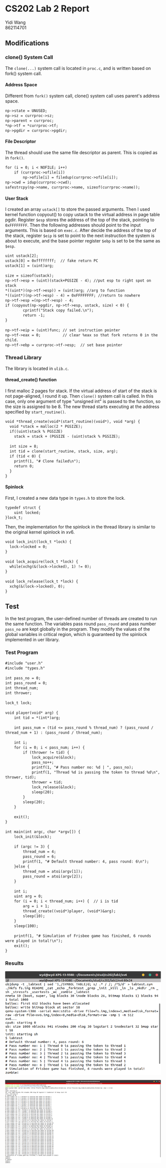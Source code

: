 # CS202 Lab 2 Report
Yidi Wang </br>
862114701

## Modifications
### clone() System Call
The ```clone(...)``` system call is located in ```proc.c```, and is written based on fork() system call.

#### Address Space
Different from ```fork()``` system call, clone() system call uses parent's address space.
```
np->state = UNUSED;
np->sz = currproc->sz;
np->parent = currproc;
*np->tf = *currproc->tf;
np->pgdir = currproc->pgdir;
```

#### File Descriptor
The thread should use the same file descriptor as parent. This is copied as in ```fork()```.
```
for (i = 0; i < NOFILE; i++)
    if (currproc->ofile[i])
        np->ofile[i] = filedup(currproc->ofile[i]);
np->cwd = idup(currproc->cwd);
safestrcpy(np->name, currproc->name, sizeof(currproc->name));
```

#### User Stack
I created an array ```ustack[]``` to store the passed arguments. Then I used kernel function copyout() to copy ustack to the virtual address in page table pgdir. Register ```$esp``` stores the address of the top of the stack, pointing to ```0xFFFFFFFF```. Then the following addresses should point to the input arguments. This is based on ```exec.c```.
After decide the address of the top of the stack, register ```$eip``` is set to point to the next instruction the system is about to execute, and the base pointer register ```$ebp``` is set to be the same as ```$esp```.
```
uint ustack[2];
ustack[0] = 0xffffffff;  // fake return PC
ustack[1] = (uint)arg;

size = sizeof(ustack);
np->tf->esp = (uint)(stack+PGSIZE - 4); //put esp to right spot on stack
*((uint*)(np->tf->esp)) = (uint)arg; //arg to function
*((uint*)(np->tf->esp) - 4) = 0xFFFFFFFF; //return to nowhere
np->tf->esp =(np->tf->esp) - 4;
if (copyout(np->pgdir, np->tf->esp, ustack, size) < 0) {
        cprintf("Stack copy failed.\n");
        return -1;
}

np->tf->eip = (uint)func; // set instruction pointer
np->tf->eax = 0;          // clear %eax so that fork returns 0 in the child.
np->tf->ebp = currproc->tf->esp;  // set base pointer
```

### Thread Library
The library is located in ```ulib.c```.
#### thread_create() function
I first malloc 2 pages for stack. If the virtual address of start of the stack is not page-aligned, I round it up. Then ```clone()``` system call is called. In this case, only one argument of type "unsigned int" is passed to the function, so the size is assigned to be 8. The new thread starts executing at the address specified by ```start_routine()```.
```
void *thread_create(void*(start_routine)(void*), void *arg) {
  void *stack = malloc(2 * PGSIZE);
  if((uint)stack % PGSIZE)
    stack = stack + (PGSIZE - (uint)stack % PGSIZE);

  int size = 8;
  int tid = clone(start_routine, stack, size, arg);
  if (tid < 0) {
    printf(1, "# Clone failed\n");
    return 0;
  }
}
```

#### Spinlock
First, I created a new data type in ```types.h``` to store the lock.
```
typedef struct {
    uint locked;
}lock_t;
```

Then, the implementation for the spinlock in the thread library is similar to the original kernel spinlock in xv6.
```
void lock_init(lock_t *lock) {
  lock->locked = 0;
}

void lock_acquire(lock_t *lock) {
  while(xchg(&(lock->locked), 1) != 0);
}

void lock_release(lock_t *lock) {
  xchg(&(lock->locked), 0);
}
```

## Test
In the test program, the user-defined number of threads are created to run the same function. The variables pass round ```pass_round``` and pass number ```pass_no``` are kept globally in the program. They modify the values of the global variables in critical region, which is guaranteed by the spinlock implemented in uer library.

### Test Program
```
#include "user.h"
#include "types.h"

int pass_no = 0;
int pass_round = 0;
int thread_num;
int thrower;

lock_t lock;

void player(void* arg) {
    int tid = *(int*)arg;

    int pass_num = (tid <= pass_round % thread_num) ? (pass_round / thread_num + 1) : (pass_round / thread_num);

    int i;
    for (i = 0; i < pass_num; i++) {
        if (thrower != tid) {
            lock_acquire(&lock);
            pass_no++;
            printf(1, "# Pass number no: %d | ", pass_no);
            printf(1, "Thread %d is passing the token to thread %d\n", thrower, tid);
            thrower = tid;
            lock_release(&lock);
            sleep(20);
        }
        sleep(20);
    }

    exit();
}

int main(int argc, char *argv[]) {
    lock_init(&lock);

    if (argc != 3) {
        thread_num = 4;
        pass_round = 6;
        printf(1, "# Default thread number: 4, pass round: 6\n");
    }else {
        thread_num = atoi(argv[1]);
        pass_round = atoi(argv[2]);
    }

    int i;
    uint arg = 0;
    for (i = 0; i < thread_num; i++) {  // i is tid
        arg = i + 1;
        thread_create((void*)player, (void*)&arg);
        sleep(10);
    }
    sleep(100);

    printf(1, "# Simulation of Frisbee game has finished, 6 rounds were played in total!\n");
    exit();
}
```

### Results
![alt text](https://github.com/yidiwang21/cs202/blob/master/lab2/report/figs/fig1.png?raw=true)

![alt text](https://github.com/yidiwang21/cs202/blob/master/lab2/report/figs/fig2.png?raw=true)